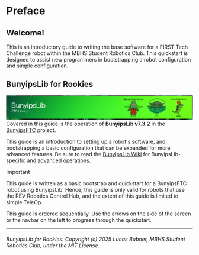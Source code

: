 # Preface

## Welcome!

This is an introductory guide to writing the base software for a FIRST Tech Challenge robot within the MBHS Student Robotics Club.
This quickstart is designed to assist new programmers in bootstrapping a robot configuration and simple configuration.

## BunyipsLib for Rookies

[![](https://raw.githubusercontent.com/Murray-Bridge-Bunyips/.github/main/bunyipslib_banner.png)](https://git.bubner.me/bunyipslib)
Covered in this guide is the operation of **BunyipsLib v7.3.2** in the [BunyipsFTC](https://git.bubner.me/bunyipsftc) project.

This guide is an introduction to setting up a robot's software, and bootstrapping a basic configuration that can be expanded
for more advanced features. Be sure to read the [BunyipsLib Wiki](https://bunyipslib.wiki.bubner.me/) for BunyipsLib-specific and advanced operations.

> [!IMPORTANT]
> This guide is written as a basic bootstrap and quickstart for a BunyipsFTC robot using BunyipsLib. Hence, this guide is only valid for robots that use the REV Robotics Control Hub, and the extent of this guide is limited to simple TeleOp.

This guide is ordered sequentially. Use the arrows on the side of the screen or the navbar on the left to progress through the quickstart.

-----------
###### BunyipsLib for Rookies. Copyright (c) 2025 Lucas Bubner, MBHS Student Robotics Club, under the MIT License.
